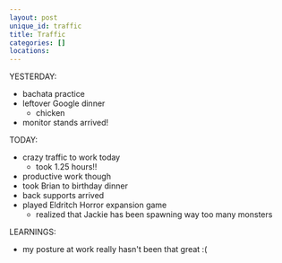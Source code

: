 ```yaml
---
layout: post
unique_id: traffic
title: Traffic
categories: []
locations: 
---
```


YESTERDAY:
* bachata practice
* leftover Google dinner
  * chicken
* monitor stands arrived!

TODAY:
* crazy traffic to work today
  * took 1.25 hours!!
* productive work though
* took Brian to birthday dinner
* back supports arrived
* played Eldritch Horror expansion game
  * realized that Jackie has been spawning way too many monsters

LEARNINGS:
* my posture at work really hasn't been that great :(
